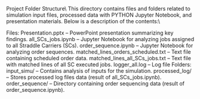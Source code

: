 Project Folder Structure\\
This directory contains files and folders related to simulation input files, processed data with PYTHON Jupyter Notebook, and presentation materials. Below is a description of the contents:\\

Files:
Presentation.pptx – PowerPoint presentation summarizing key findings.
all_SCs_jobs.ipynb – Jupyter Notebook for analyzing jobs assigned to all Straddle Carriers (SCs).
order_sequence.ipynb – Jupyter Notebook for analyzing order sequences.
matched_lines_orders_scheduled.txt – Text file containing scheduled order data.
matched_lines_all_SCs_jobs.txt – Text file with matched lines of all SC executed jobs.
logger_all.log – Log file
Folders:
input_simu/ – Contains analysis of inputs for the simulation.
processed_log/ – Stores processed log files data (result of all_SCs_jobs.ipynb).
order_sequence/ – Directory containing order sequencing data (result of order_sequence.ipynb).
